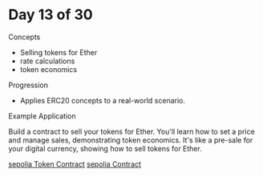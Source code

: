 # Day 13 of 30

Concepts

- Selling tokens for Ether
- rate calculations
- token economics

Progression

- Applies ERC20 concepts to a real-world scenario.

Example Application

Build a contract to sell your tokens for Ether. You'll learn how to set a price and manage sales, demonstrating token economics. It's like a pre-sale for your digital currency, showing how to sell tokens for Ether.

[sepolia Token Contract](https://sepolia.etherscan.io/address/0x94401dcf2c5d03954fe63a1e01ce291daf13f10e)
[sepolia Contract](https://sepolia.etherscan.io/address/0x862546FacBD6E4764B05277ed3f72311a4cde85E#code)
